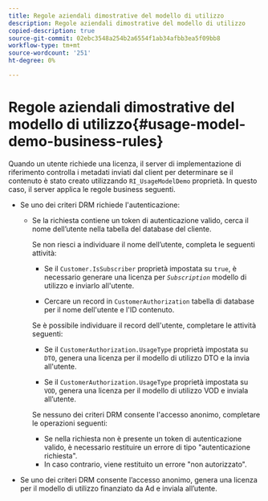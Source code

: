 ```yaml
---
title: Regole aziendali dimostrative del modello di utilizzo
description: Regole aziendali dimostrative del modello di utilizzo
copied-description: true
source-git-commit: 02ebc3548a254b2a6554f1ab34afbb3ea5f09bb8
workflow-type: tm+mt
source-wordcount: '251'
ht-degree: 0%

---
```


# Regole aziendali dimostrative del modello di utilizzo{#usage-model-demo-business-rules}

Quando un utente richiede una licenza, il server di implementazione di riferimento controlla i metadati inviati dal client per determinare se il contenuto è stato creato utilizzando `RI_UsageModelDemo` proprietà. In questo caso, il server applica le regole business seguenti.

* Se uno dei criteri DRM richiede l&#39;autenticazione:

   * Se la richiesta contiene un token di autenticazione valido, cerca il nome dell’utente nella tabella del database del cliente.

     Se non riesci a individuare il nome dell’utente, completa le seguenti attività:

      * Se il `Customer.IsSubscriber` proprietà impostata su `true`, è necessario generare una licenza per *`Subscription`* modello di utilizzo e inviarlo all&#39;utente.

      * Cercare un record in `CustomerAuthorization` tabella di database per il nome dell&#39;utente e l&#39;ID contenuto.

     Se è possibile individuare il record dell&#39;utente, completare le attività seguenti:

      * Se il `CustomerAuthorization.UsageType` proprietà impostata su `DTO`, genera una licenza per il modello di utilizzo DTO e la invia all&#39;utente.

      * Se il `CustomerAuthorization.UsageType` proprietà impostata su `VOD`, genera una licenza per il modello di utilizzo VOD e inviala all’utente.

     Se nessuno dei criteri DRM consente l&#39;accesso anonimo, completare le operazioni seguenti:

      * Se nella richiesta non è presente un token di autenticazione valido, è necessario restituire un errore di tipo &quot;autenticazione richiesta&quot;.
      * In caso contrario, viene restituito un errore &quot;non autorizzato&quot;.

* Se uno dei criteri DRM consente l’accesso anonimo, genera una licenza per il modello di utilizzo finanziato da Ad e inviala all’utente.

